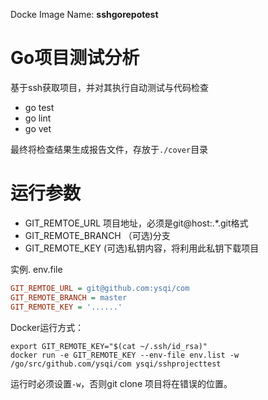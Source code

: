 
Docke Image Name: **sshgorepotest**

# Go项目测试分析

基于ssh获取项目，并对其执行自动测试与代码检查

+ go test
+ go lint
+ go vet

最终将检查结果生成报告文件，存放于`./cover`目录


# 运行参数


+ GIT_REMTOE_URL  项目地址，必须是git@host:.*.git格式
+ GIT_REMOTE_BRANCH （可选)分支
+ GIT_REMOTE_KEY  (可选)私钥内容，将利用此私钥下载项目

实例. env.file
```ini 
GIT_REMTOE_URL = git@github.com:ysqi/com
GIT_REMOTE_BRANCH = master
GIT_REMOTE_KEY = '......'
```
Docker运行方式：
```shell
export GIT_REMOTE_KEY="$(cat ~/.ssh/id_rsa)"
docker run -e GIT_REMOTE_KEY --env-file env.list -w /go/src/github.com/ysqi/com ysqi/sshprojecttest 
```
运行时必须设置`-w`，否则git clone 项目将在错误的位置。